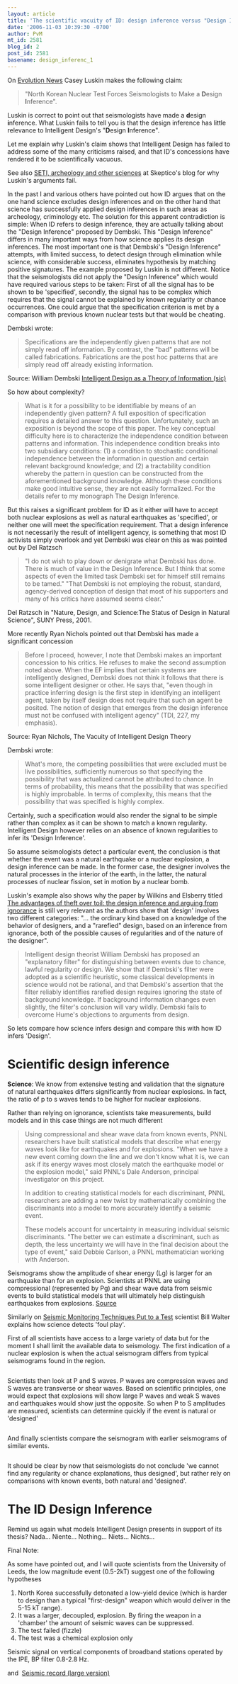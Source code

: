 ```yaml
---
layout: article
title: 'The scientific vacuity of ID: design inference versus "Design Inference"'
date: '2006-11-03 10:39:30 -0700'
author: PvM
mt_id: 2581
blog_id: 2
post_id: 2581
basename: design_inferenc_1
---
```

On [Evolution News](http://www.evolutionnews.org/2006/10/north_korea_nucelar_test_force.html) Casey Luskin makes the following claim:

> "North Korean Nuclear Test Forces Seismologists to Make a **D**esign **I**nference". 

Luskin is correct to point out that seismologists have made a **d**esign **i**nference. What Luskin fails to tell you is that the design inference has little relevance to Intelligent Design's "**D**esign **I**nference". 

Let me explain why Luskin's claim shows that Intelligent Design has failed to address some of the many criticisms raised, and that ID's concessions have rendered it to be scientifically vacuous. 

See also [SETI, archeology and other sciences](http://skeptico.blogs.com/skeptico/2006/10/seti_archeology.html) at Skeptico's blog for why Luskin's arguments fail.

In the past I and various others have pointed out how ID argues that on the one hand science excludes design inferences and on the other hand that science has successfully applied design inferences in such areas as archeology, criminology etc. The solution for this apparent contradiction is simple: When ID refers to design inference, they are actually talking about the "Design Inference" proposed by Dembski. This "Design Inference" differs in many important ways from how science applies its design inferences. The most important one is that Dembski's "Design Inference" attempts, with limited success, to detect design through elimination while science, with considerable success, eliminates hypothesis by matching positive signatures. The example proposed by Luskin is not different. Notice that the seismologists did not apply the "Design Inference" which would have required various steps to be taken: First of all the signal has to be shown to be 'specified', secondly, the signal has to be complex which requires that the signal cannot be explained by known regularity or chance occurrences. One could argue that the specification criterion is met by a comparison with previous known nuclear tests but that would be cheating. 

Dembski wrote:

> Specifications are the independently given patterns that are not simply read off information. By contrast, the "bad" patterns will be called fabrications. Fabrications are the post hoc patterns that are simply read off already existing information.


Source: William Dembski [Intelligent Design as a Theory of Information (sic)](http://www.arn.org/docs/dembski/wd_idtheory.htm)

So how about complexity?

> What is it for a possibility to be identifiable by means of an independently given pattern? A full exposition of specification requires a detailed answer to this question. Unfortunately, such an exposition is beyond the scope of this paper. The key conceptual difficulty here is to characterize the independence condition between patterns and information. This independence condition breaks into two subsidiary conditions: (1) a condition to stochastic conditional independence between the information in question and certain relevant background knowledge; and (2) a tractability condition whereby the pattern in question can be constructed from the aforementioned background knowledge. Although these conditions make good intuitive sense, they are not easily formalized. For the details refer to my monograph The Design Inference.

But this raises a significant problem for ID as it either will have to accept both nuclear explosions as well as natural earthquakes as 'specified', or neither one will meet the specification requirement. That a design inference is not necessarily the result of intelligent agency, is something that most ID activists simply overlook and yet Dembski was clear on this as was pointed out by Del Ratzsch 

> "I do not wish to play down or denigrate what Dembski has done. There is much of value in the Design Inference. But I think that some aspects of even the limited task Dembski set for himself still remains to be tamed." "That Dembski is not employing the robust, standard, agency-derived conception of design that most of his supporters and many of his critics have assumed seems clear."

Del Ratzsch in  "Nature, Design, and Science:The Status of Design in Natural Science", SUNY Press, 2001.

More recently Ryan Nichols pointed out that Dembski has made a significant concession

> Before I proceed, however, I note that Dembski makes an important concession to his critics. He refuses to make the second assumption noted above. When the EF implies that certain systems are intelligently designed, Dembski does not think it follows that there is some intelligent designer or other. He says that, "even though in practice inferring design is the first step in identifying an intelligent agent, taken by itself design does not require that such an agent be posited. The notion of design that emerges from the design inference must not be confused with intelligent agency" (TDI, 227, my emphasis).


Source: Ryan Nichols, The Vacuity of Intelligent Design Theory

Dembski wrote:

> What's more, the competing possibilities that were excluded must be live possibilities, sufficiently numerous so that specifying the possibility that was actualized cannot be attributed to chance. In terms of probability, this means that the possibility that was specified is highly improbable. In terms of complexity, this means that the possibility that was specified is highly complex.

Certainly, such a specification would also render the signal to be simple rather than complex as it can be shown to match a known regularity. Intelligent Design however relies on an absence of known regularities to infer its 'Design Inference'.

So assume seismologists detect a particular event, the conclusion is that whether the event was a natural earthquake or a nuclear explosion, a design inference can be made. In the former case, the designer involves the natural processes in the interior of the earth, in the latter, the natural processes of nuclear fission, set in motion by a nuclear bomb.

Luskin's example also shows why the paper by Wilkins and Elsberry titled [The advantages of theft over toil: the design inference and arguing from ignorance](http://www.talkdesign.org/faqs/theftovertoil/theftovertoil.html) is still very relevant as the authors show that 'design' involves two different categories: "... the ordinary kind based on a knowledge of the behavior of designers, and a "rarefied" design, based on an inference from ignorance, both of the possible causes of regularities and of the nature of the designer".

> Intelligent design theorist William Dembski has proposed an "explanatory filter" for distinguishing between events due to chance, lawful regularity or design. We show that if Dembski's filter were adopted as a scientific heuristic, some classical developments in science would not be rational, and that Dembski's assertion that the filter reliably identifies rarefied design requires ignoring the state of background knowledge. If background information changes even slightly, the filter's conclusion will vary wildly. Dembski fails to overcome Hume's objections to arguments from design.

So lets compare how science infers design and compare this with how ID infers 'Design'.


# Scientific design inference

**Science**: We know from extensive testing and validation that the signature of natural earthquakes differs significantly from nuclear explosions. In fact, the ratio of p to s waves tends to be higher for nuclear explosions.

Rather than relying on ignorance, scientists take measurements, build models and in this case things are not much different

> Using compressional and shear wave data from known events, PNNL researchers have built statistical models that describe what energy waves look like for earthquakes and for explosions. "When we have a new event coming down the line and we don't know what it is, we can ask if its energy waves most closely match the earthquake model or the explosion model," said PNNL's Dale Anderson, principal investigator on this project.
> 
> In addition to creating statistical models for each discriminant, PNNL researchers are adding a new twist by mathematically combining the discriminants into a model to more accurately identify a seismic event.
> 
> These models account for uncertainty in measuring individual seismic discriminants. "The better we can estimate a discriminant, such as depth, the less uncertainty we will have in the final decision about the type of event," said Debbie Carlson, a PNNL mathematician working with Anderson. 

<img src="http://www.eurekalert.org/features/doe/images/dnnl-sdg040405.2.jpg" alt="" />Seismograms show the amplitude of shear energy (Lg) is larger for an earthquake than for an explosion. Scientists at PNNL are using compressional (represented by Pg) and shear wave data from seismic events to build statistical models that will ultimately help distinguish earthquakes from explosions.  [Source](http://www.eurekalert.org/features/doe/2005-04/dnnl-sdg040405.php)

Similarly on [Seismic Monitoring Techniques Put to a Test](http://www.llnl.gov/str/Walter.html) scientist Bill Walter explains how science detects 'foul play'.

First of all scientists have access to a large variety of data but for the moment I shall limit the available data to seismology. The first indication of a nuclear explosion is when the actual seismogram differs from typical seismograms found in the region.

<img src="http://www.llnl.gov/str/gifs/Walter2.gif" alt="" />

Scientists then look at P and S waves. P waves are compression waves and S waves are transverse or shear waves. Based on scientific principles, one would expect that explosions will show large P waves and weak S waves and earthquakes would show just the opposite.
So when P to S amplitudes are measured, scientists can determine quickly if the event is natural or  'designed'

<img src="http://www.llnl.gov/str/gifs/Walter3.gif" alt="" />

And finally scientists compare the seismogram with earlier seismograms of similar events.

<img src="http://www.llnl.gov/str/gifs/Walter4.gif" alt="" />

It should be clear by now that seismologists do not conclude 'we cannot find any regularity or chance explanations, thus designed', but rather rely on comparisons with known events, both natural and 'designed'. 

# The ID Design Inference

Remind us again what models Intelligent Design presents in support of its thesis? Nada... Niente... Nothing... Niets... Nichts...

Final Note:

As some have pointed out, and I will quote scientists from the University of Leeds, the low magnitude event (0.5-2kT)  suggest one of the following hypotheses

1. North Korea successfully detonated a low-yield device (which is harder to design than a typical "first-design" weapon which would deliver in the 5-15 kT range).
2. It was a larger, decoupled, explosion. By firing the weapon in a 'chamber' the amount of seismic waves can be suppressed.
3. The test failed (fizzle)
4. The test was a chemical explosion only

<img src="http://www.ipe.muni.cz/newweb/english/news/2006/20061009/sv.gif" alt="" />Seismic signal on vertical components of broadband stations operated by the IPE, BP filter 0.8-2.8 Hz. 

and <img src="http://www.ldeo.columbia.edu/res/pi/Monitoring/News/NK_MDJ_Records150small.jpg" alt="" /> [Seismic record (large version)](http://www.ldeo.columbia.edu/res/pi/Monitoring/News/NK_MDJ_Records150.jpg)
